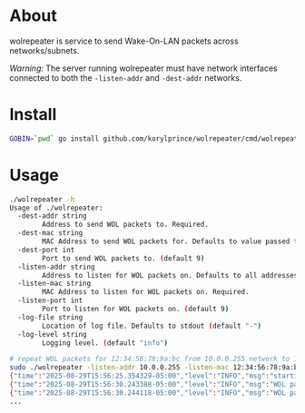 # About

wolrepeater is service to send Wake-On-LAN packets across networks/subnets.

*Warning:* The server running wolrepeater must have network interfaces connected to both the `-listen-addr` and `-dest-addr` networks.

# Install

```bash
GOBIN=`pwd` go install github.com/korylprince/wolrepeater/cmd/wolrepeater@latest
```
# Usage

```bash
./wolrepeater -h
Usage of ./wolrepeater:
  -dest-addr string
    	Address to send WOL packets to. Required.
  -dest-mac string
    	MAC Address to send WOL packets for. Defaults to value passed to -listen-mac.
  -dest-port int
    	Port to send WOL packets to. (default 9)
  -listen-addr string
    	Address to listen for WOL packets on. Defaults to all addresses.
  -listen-mac string
    	MAC Address to listen for WOL packets on. Required.
  -listen-port int
    	Port to listen for WOL packets on. (default 9)
  -log-file string
    	Location of log file. Defaults to stdout (default "-")
  -log-level string
    	Logging level. (default "info")
```

```bash
# repeat WOL packets for 12:34:56:78:9a:bc from 10.0.0.255 network to 10.0.1.255
sudo ./wolrepeater -listen-addr 10.0.0.255 -listen-mac 12:34:56:78:9a:bc -dest-addr 10.0.1.255
{"time":"2025-08-29T15:56:25.354329-05:00","level":"INFO","msg":"starting listener","listen-addr":"10.0.0.255","listen-port":9,"listen-mac":"12:34:56:78:9a:bc"}
{"time":"2025-08-29T15:56:30.243388-05:00","level":"INFO","msg":"WOL packet received","mac-address":"12:34:56:78:9a:bc"}
{"time":"2025-08-29T15:56:30.244118-05:00","level":"INFO","msg":"WOL packet sent","dest-addr":"10.0.1.255","dest-port":9,"dest-mac":"12:34:56:78:9a:bc"}
...
```
